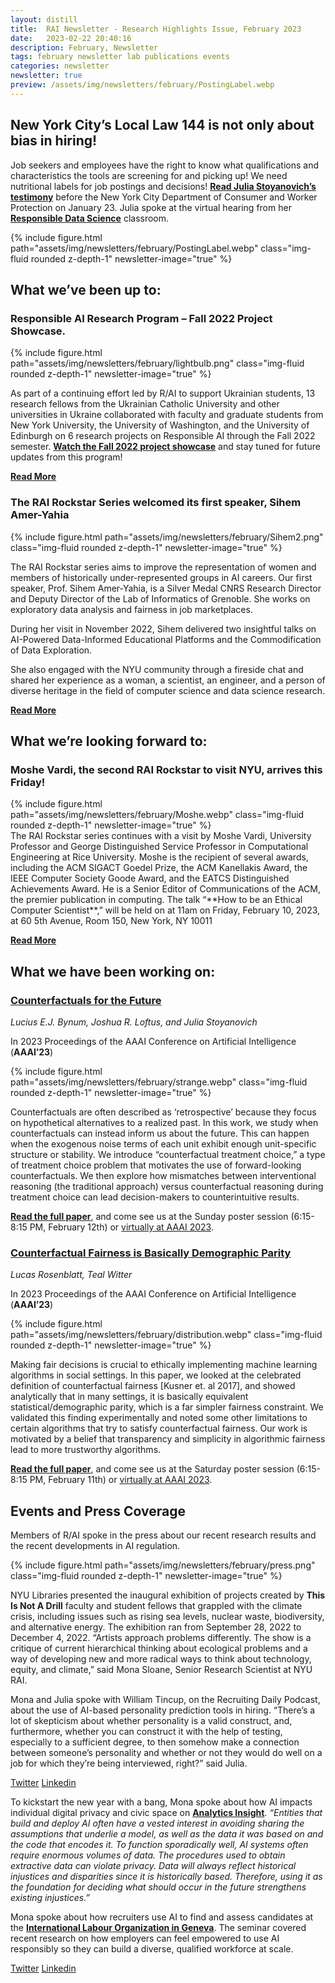 ```yaml
---
layout: distill
title:  RAI Newsletter - Research Highlights Issue, February 2023
date:   2023-02-22 20:40:16
description: February, Newsletter
tags: february newsletter lab publications events
categories: newsletter
newsletter: true
preview: /assets/img/newsletters/february/PostingLabel.webp
---
```

<!-- http://127.0.0.1:4000/ -->

## New York City’s Local Law 144 is not only about bias in hiring!
Job seekers and employees have the right to know what qualifications and characteristics the tools are screening for and picking up! We need nutritional labels for job postings and decisions!  [**Read Julia Stoyanovich’s testimony**](https://rules.cityofnewyork.us/wp-content/uploads/2022/12/Stoyanovich_144_Jan23_2023.pdf) before the New York City Department of Consumer and Worker Protection on January 23. Julia spoke at the virtual hearing from her [**Responsible Data Science**](https://dataresponsibly.github.io/rds23/) classroom.

<div class="row mt-3">
    <div class="col-sm mt-3 mt-md-0 text-center">
        {% include figure.html path="assets/img/newsletters/february/PostingLabel.webp" class="img-fluid rounded z-depth-1" newsletter-image="true" %}
    </div>
</div>


## What we’ve been up to:
### Responsible AI Research Program – Fall 2022 Project Showcase.
<div class="row mt-3">
    <div class="col-sm mt-3 mt-md-0 text-center">
        {% include figure.html path="assets/img/newsletters/february/lightbulb.png" class="img-fluid rounded z-depth-1" newsletter-image="true" %}
    </div>
</div>


As part of a continuing effort led by R/AI to support Ukrainian students, 13 research fellows from the Ukrainian Catholic University and other universities in Ukraine collaborated with faculty and graduate students from New York University, the University of Washington, and the University of Edinburgh on 6 research projects on Responsible AI through the Fall 2022 semester.  [**Watch the Fall 2022 project showcase**](https://youtu.be/27NXbZsmy1I) and stay tuned for future updates from this program!

[**Read More**](/news_events/2023/rai_fallshowcase_january_2023/)

### The RAI Rockstar Series welcomed its first speaker, Sihem Amer-Yahia

<div class="row mt-3">
    <div class="col-sm mt-3 mt-md-0 text-center">
        {% include figure.html path="assets/img/newsletters/february/Sihem2.png" class="img-fluid rounded z-depth-1" newsletter-image="true" %}
    </div>
</div>

The RAI Rockstar series aims to improve the representation of women and members of historically under-represented groups in AI careers.   Our first speaker, Prof. Sihem Amer-Yahia, is a Silver Medal CNRS Research Director and Deputy Director of the Lab of Informatics of Grenoble. She works on exploratory data analysis and fairness in job marketplaces.

During her visit in November 2022, Sihem delivered two insightful talks on AI-Powered Data-Informed Educational Platforms and the Commodification of Data Exploration.

She also engaged with the NYU community through a fireside chat and shared her experience as a woman, a scientist, an engineer, and a person of diverse heritage in the field of computer science and data science research.

[**Read More**](/news_events/2022/rai_newsletter_november_2022/)

## What we’re looking forward to:
### Moshe Vardi, the second RAI Rockstar to visit NYU, arrives this Friday!
<div class="row mt-3">
    <div class="col-sm mt-3 mt-md-0 text-center">
        {% include figure.html path="assets/img/newsletters/february/Moshe.webp" class="img-fluid rounded z-depth-1" newsletter-image="true" %}
    </div>
</div>
The RAI Rockstar series continues with a visit by Moshe Vardi, University Professor and George Distinguished Service Professor in Computational Engineering at Rice University. Moshe is the recipient of several awards, including the ACM SIGACT Goedel Prize, the ACM Kanellakis Award, the IEEE Computer Society Goode Award, and the EATCS Distinguished Achievements Award. He is a Senior Editor of Communications of the ACM, the premier publication in computing. The talk “**How to be an Ethical Computer Scientist**,” will be held on at 11am on Friday, February 10, 2023, at 60 5th Avenue, Room 150, New York, NY 10011

[**Read More**](/news_events/2023/rai_newsletter_january_2023/)

## What we have been working on:
### [Counterfactuals for the Future](https://arxiv.org/pdf/2212.03974.pdf)
*Lucius E.J. Bynum, Joshua R. Loftus, and Julia Stoyanovich*

In 2023 Proceedings of the AAAI Conference on Artificial Intelligence (**AAAI’23**)

<div class="row mt-3">
    <div class="col-sm mt-3 mt-md-0 text-center">
        {% include figure.html path="assets/img/newsletters/february/strange.webp" class="img-fluid rounded z-depth-1" newsletter-image="true" %}
    </div>
</div>

Counterfactuals are often described as ‘retrospective’ because they focus on hypothetical alternatives to a realized past. In this work, we study when counterfactuals can instead inform us about the future. This can happen when the exogenous noise terms of each unit exhibit enough unit-specific structure or stability. We introduce “counterfactual treatment choice,” a type of treatment choice problem that motivates the use of forward-looking counterfactuals. We then explore how mismatches between interventional reasoning (the traditional approach) versus counterfactual reasoning during treatment choice can lead decision-makers to counterintuitive results.

[**Read the full paper**](https://arxiv.org/pdf/2212.03974.pdf), and come see us at the Sunday poster session (6:15-8:15 PM, February 12th) or [virtually at AAAI 2023](https://aaai.org/Conferences/AAAI-23/registration/).

### [Counterfactual Fairness is Basically Demographic Parity](https://arxiv.org/abs/2208.03843)

*Lucas Rosenblatt, Teal Witter*

In 2023 Proceedings of the AAAI Conference on Artificial Intelligence (**AAAI’23**)
<div class="row mt-3">
    <div class="col-sm mt-3 mt-md-0 text-center">
        {% include figure.html path="assets/img/newsletters/february/distribution.webp" class="img-fluid rounded z-depth-1" newsletter-image="true" %}
    </div>
</div>

Making fair decisions is crucial to ethically implementing machine learning algorithms in social settings. In this paper, we looked at the celebrated definition of counterfactual fairness [Kusner et. al 2017], and showed analytically that in many settings, it is basically equivalent statistical/demographic parity, which is a far simpler fairness constraint. We validated this finding experimentally and noted some other limitations to certain algorithms that try to satisfy counterfactual fairness. Our work is motivated by a belief that transparency and simplicity in algorithmic fairness lead to more trustworthy algorithms.

[**Read the full paper**](https://arxiv.org/abs/2208.03843), and come see us at the Saturday poster session (6:15-8:15 PM, February 11th) or [virtually at AAAI 2023](https://aaai.org/Conferences/AAAI-23/registration/).

## Events and Press Coverage

Members of R/AI spoke in the press about our recent research results and the recent developments in AI regulation.  
<div class="row mt-3">
    <div class="col-sm mt-3 mt-md-0 text-center">
        {% include figure.html path="assets/img/newsletters/february/press.png" class="img-fluid rounded z-depth-1" newsletter-image="true" %}
    </div>
</div>

NYU Libraries presented the inaugural exhibition of projects created by **This Is Not A Drill** faculty and student fellows that grappled with the climate crisis, including issues such as rising sea levels, nuclear waste, biodiversity, and alternative energy. The exhibition ran from September 28, 2022 to December 4, 2022. “Artists approach problems differently. The show is a critique of current hierarchical thinking about ecological problems and a way of developing new and more radical ways to think about technology, equity, and climate,” said Mona Sloane, Senior Research Scientist at NYU RAI.

Mona and Julia spoke with William Tincup, on the Recruiting Daily Podcast, about the use of AI-based personality prediction tools in hiring. “There’s a lot of skepticism about whether personality is a valid construct, and, furthermore, whether you can construct it with the help of testing, especially to a sufficient degree, to then somehow make a connection between someone’s personality and whether or not they would do well on a job for which they’re being interviewed, right?” said Julia.  

[Twitter](https://twitter.com/nyutandon/status/1611115072662683648?s=20&t=aLnPZnnVUis4ti4QubF1ow)  [Linkedin](https://www.linkedin.com/feed/update/urn:li:activity:7015337600982941696?utm_source=share&utm_medium=member_desktop)

To kickstart the new year with a bang, Mona spoke about how AI impacts individual digital privacy and civic space on [**Analytics Insight**](https://www.analyticsinsight.net/artificial-intelligence-impacts-on-individual-digital-privacy-and-civic-space/). *“Entities that build and deploy AI often have a vested interest in avoiding sharing the assumptions that underlie a model, as well as the data it was based on and the code that encodes it. To function sporadically well, AI systems often require enormous volumes of data. The procedures used to obtain extractive data can violate privacy. Data will always reflect historical injustices and disparities since it is historically based. Therefore, using it as the foundation for deciding what should occur in the future strengthens existing injustices.”*

Mona spoke about how recruiters use AI to find and assess candidates at the [**International Labour Organization in Geneva**](https://www.youtube.com/watch?v=4E6hMdCUyIA). The seminar covered recent research on how employers can feel empowered to use AI responsibly so they can build a diverse, qualified workforce at scale.


[Twitter](https://twitter.com/mona_sloane/status/1612407580554403841?s=20&t=ajoQRqB1hVvfMdo4V_zwEQ) [Linkedin](https://www.linkedin.com/posts/mona-sloane-ph-d-8b512656_gatekeeping-the-labour-market-how-recruiters-activity-7018174505030152192-EJeH?utm_source=share&utm_medium=member_desktop)
